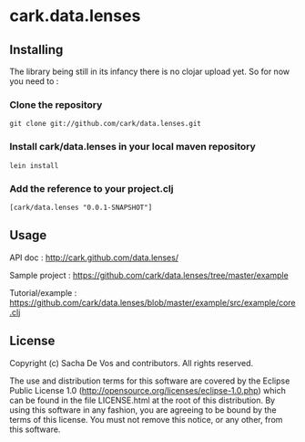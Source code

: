 # cark.data.lenses

## Installing

The library being still in its infancy there is no clojar upload yet. So for now you need to :

### Clone the repository
    git clone git://github.com/cark/data.lenses.git
### Install cark/data.lenses in your local maven repository
    lein install
### Add the reference to your project.clj
    [cark/data.lenses "0.0.1-SNAPSHOT"]

## Usage

API doc : http://cark.github.com/data.lenses/

Sample project : https://github.com/cark/data.lenses/tree/master/example

Tutorial/example : https://github.com/cark/data.lenses/blob/master/example/src/example/core.clj

## License

Copyright (c) Sacha De Vos and contributors. All rights reserved.

The use and distribution terms for this software are covered by the
Eclipse Public License 1.0 (http://opensource.org/licenses/eclipse-1.0.php)
which can be found in the file LICENSE.html at the root of this distribution.
By using this software in any fashion, you are agreeing to be bound by
the terms of this license.
You must not remove this notice, or any other, from this software.


